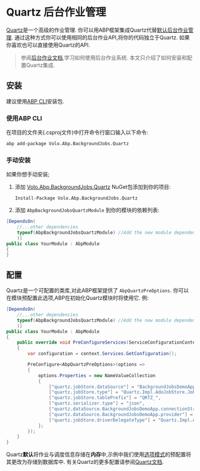 # Quartz 后台作业管理

[Quartz](https://www.quartz-scheduler.net/)是一个高级的作业管理. 你可以用ABP框架集成Quartz代替[默认后台作业管理](Background-Jobs.md). 通过这种方式你可以使用相同的后台作业API,将你的代码独立于Quartz. 如果你喜欢也可以直接使用Quartz的API.

> 参阅[后台作业文档](Background-Jobs.md),学习如何使用后台作业系统. 本文只介绍了如何安装和配置Quartz集成.

## 安装

建议使用[ABP CLI](CLI.md)安装包.

### 使用ABP CLI

在项目的文件夹(.csproj文件)中打开命令行窗口输入以下命令:

````bash
abp add-package Volo.Abp.BackgroundJobs.Quartz
````

### 手动安装

如果你想手动安装;

1. 添加 [Volo.Abp.BackgroundJobs.Quartz](https://www.nuget.org/packages/Volo.Abp.BackgroundJobs.Quartz) NuGet包添加到你的项目:

   ````
   Install-Package Volo.Abp.BackgroundJobs.Quartz
   ````

2. 添加 `AbpBackgroundJobsQuartzModule` 到你的模块的依赖列表:

````csharp
[DependsOn(
    //...other dependencies
    typeof(AbpBackgroundJobsQuartzModule) //Add the new module dependency
    )]
public class YourModule : AbpModule
{
}
````

## 配置

Quartz是一个可配置的类库,对此ABP框架提供了 `AbpQuartzPreOptions`. 你可以在模块预配置此选项,ABP在初始化Quartz模块时将使用它. 例:

````csharp
[DependsOn(
    //...other dependencies
    typeof(AbpBackgroundJobsQuartzModule) //Add the new module dependency
    )]
public class YourModule : AbpModule
{
    public override void PreConfigureServices(ServiceConfigurationContext context)
    {
        var configuration = context.Services.GetConfiguration();

        PreConfigure<AbpQuartzPreOptions>(options =>
        {
            options.Properties = new NameValueCollection
            {
                ["quartz.jobStore.dataSource"] = "BackgroundJobsDemoApp",
                ["quartz.jobStore.type"] = "Quartz.Impl.AdoJobStore.JobStoreTX, Quartz",
                ["quartz.jobStore.tablePrefix"] = "QRTZ_",
                ["quartz.serializer.type"] = "json",
                ["quartz.dataSource.BackgroundJobsDemoApp.connectionString"] = configuration.GetConnectionString("Quartz"),
                ["quartz.dataSource.BackgroundJobsDemoApp.provider"] = "SqlServer",
                ["quartz.jobStore.driverDelegateType"] = "Quartz.Impl.AdoJobStore.SqlServerDelegate, Quartz",
            };
        });
    }
}
````

Quartz**默认**将作业与调度信息存储在**内存**中,示例中我们使用[选项模式](Options.md)的预配置将其更改为存储到数据库中. 有关Quartz的更多配置请参阅[Quartz文档](https://www.quartz-scheduler.net/documentation/quartz-3.x/tutorial/index.html).